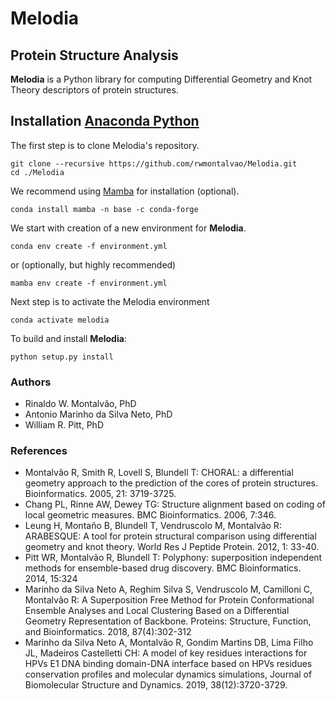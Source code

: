 # Melodia
## Protein Structure Analysis

**Melodia** is a Python library for computing Differential Geometry
and Knot Theory descriptors of protein structures. 

## Installation [Anaconda Python](https://www.anaconda.com/products/individual)

The first step is to clone Melodia's repository.
```shell
git clone --recursive https://github.com/rwmontalvao/Melodia.git
cd ./Melodia
```
We recommend using [Mamba](https://github.com/mamba-org/mamba) for installation (optional).

```shell
conda install mamba -n base -c conda-forge
```
We start with creation of a new environment for **Melodia**.

```shell
conda env create -f environment.yml
```
or (optionally, but highly recommended)

```shell
mamba env create -f environment.yml
```
Next step is to activate the Melodia environment

```shell
conda activate melodia
```
To build and install **Melodia**:

```shell
python setup.py install
```
### Authors
- Rinaldo W. Montalvão, PhD
- Antonio Marinho da Silva Neto, PhD
- William R. Pitt, PhD

### References
- Montalvão R, Smith R, Lovell S, Blundell T: CHORAL: a differential geometry approach to the prediction of the cores of protein structures. Bioinformatics. 2005, 21: 3719-3725.
- Chang PL, Rinne AW, Dewey TG: Structure alignment based on coding of local geometric measures. BMC Bioinformatics. 2006, 7:346.
- Leung H, Montaño B, Blundell T, Vendruscolo M, Montalvão R: ARABESQUE: A tool for protein structural comparison using differential geometry and knot theory. World Res J Peptide Protein. 2012, 1: 33-40.
- Pitt WR, Montalvão R, Blundell T: Polyphony: superposition independent methods for ensemble-based drug discovery. BMC Bioinformatics. 2014, 15:324 
- Marinho da Silva Neto A, Reghim Silva S, Vendruscolo M, Camilloni C, Montalvão R: A Superposition Free Method for Protein Conformational Ensemble Analyses and Local Clustering Based on a Differential Geometry Representation of Backbone. Proteins: Structure, Function, and Bioinformatics. 2018, 87(4):302-312
- Marinho da Silva Neto A, Montalvão R, Gondim Martins DB, Lima Filho JL, Madeiros Castelletti CH: A model of key residues interactions for HPVs E1 DNA binding domain-DNA interface based on HPVs residues conservation profiles and molecular dynamics simulations, Journal of Biomolecular Structure and Dynamics. 2019, 38(12):3720-3729.
